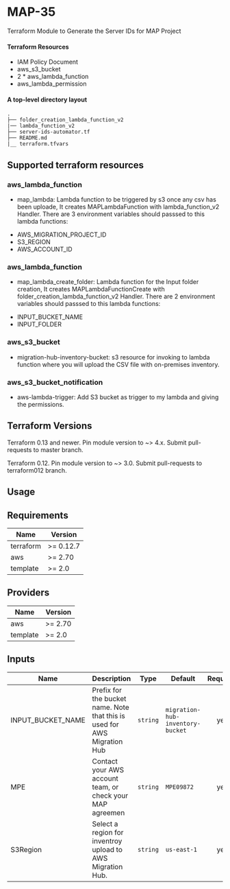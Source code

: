 # MAP-35
Terraform Module to Generate the Server IDs for MAP Project


#### Terraform Resources

- IAM Policy Document 
- aws_s3_bucket
- 2 * aws_lambda_function
- aws_lambda_permission

#### A top-level directory layout
    .
    ├── folder_creation_lambda_function_v2        
    |── lambda_function_v2
    ├── server-ids-automator.tf                
    ├── README.md    
    |__ terraform.tfvars
         


## Supported terraform resources

### aws_lambda_function
* map_lambda: Lambda function to be triggered by s3 once any csv has been uploade, It creates MAPLambdaFunction with lambda_function_v2 Handler.
There are 3 environment variables should passsed to this lambda functions:
- AWS_MIGRATION_PROJECT_ID
- S3_REGION
- AWS_ACCOUNT_ID


### aws_lambda_function
* map_lambda_create_folder: Lambda function for the Input folder creation, It creates MAPLambdaFunctionCreate with folder_creation_lambda_function_v2 Handler.
There are 2 environment variables should passsed to this lambda functions:
- INPUT_BUCKET_NAME
- INPUT_FOLDER


### aws_s3_bucket
* migration-hub-inventory-bucket: s3 resource for invoking to lambda function where you will upload the CSV file with on-premises inventory.


### aws_s3_bucket_notification
* aws-lambda-trigger: Add S3 bucket as trigger to my lambda and giving the permissions.


## Terraform Versions

Terraform 0.13 and newer. Pin module version to ~> 4.x. Submit pull-requests to master branch.

Terraform 0.12. Pin module version to ~> 3.0. Submit pull-requests to terraform012 branch.

## Usage

## Requirements

| Name | Version |
|------|---------|
| terraform | >= 0.12.7 |
| aws | >= 2.70 |
| template | >= 2.0 |

## Providers

| Name | Version |
|------|---------|
| aws | >= 2.70 |
| template | >= 2.0 |

## Inputs

| Name | Description | Type | Default | Required |
|------|-------------|------|---------|:--------:|
| INPUT\_BUCKET\_NAME |Prefix for the bucket name. Note that this is used for AWS Migration Hub| `string`  | `migration-hub-inventory-bucket` | yes |
| MPE | Contact your AWS account team, or check your MAP agreemen | `string`  | `MPE09872` | yes |
| S3Region | Select a region for inventroy upload to AWS Migration Hub. | `string`  | `us-east-1` | yes |

